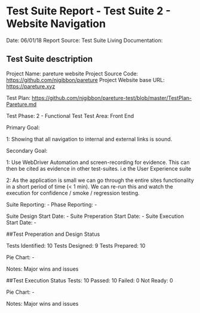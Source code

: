 # Test Suite Report - Test Suite 2 - Website Navigation

Date: 06/01/18
Report Source: Test Suite Living Documentation: 

## Test Suite desctription
Project Name: pareture website
Project Source Code: https://github.com/njgibbon/pareture
Project Website base URL: https://pareture.xyz

Test Plan: https://github.com/njgibbon/pareture-test/blob/master/TestPlan-Pareture.md

Test Phase: 2 - Functional Test
Test Area: Front End

Primary Goal: 

1: Showing that all navigation to internal and external links is sound. 

Secondary Goal:

1: Use WebDriver Automation and screen-recording for evidence. 
This can then be cited as evidence in other test-suites. 
i.e the User Experience suite

2: As the application is small we can go through the entire sites functionality in a short period of time (< 1 min).
We can re-run this and watch the execution for confidence / smoke / regression testing.

Suite Reporting: -
Phase Reporting: -

Suite Design Start Date: -
Suite Preperation Start Date: -
Suite Execution Start Date: -

##Test Preperation and Design Status

Tests Identified: 10
Tests Designed: 9
Tests Prepared: 10

Pie Chart: -

Notes: Major wins and issues


##Test Execution Status
Tests: 10
Passed: 10
Failed: 0
Not Ready: 0 

Pie Chart: -

Notes: Major wins and issues
